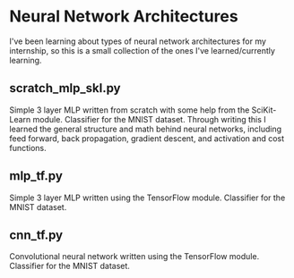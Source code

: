 # Neural Network Architectures

I've been learning about types of neural network architectures for my internship, so this is a small collection of the ones I've learned/currently learning.

## scratch_mlp_skl.py
Simple 3 layer MLP written from scratch with some help from the SciKit-Learn module. Classifier for the MNIST dataset. Through writing this I learned the general structure and math behind neural networks, including feed forward, back propagation, gradient descent, and activation and cost functions.

## mlp_tf.py
Simple 3 layer MLP written using the TensorFlow module. Classifier for the MNIST dataset.

## cnn_tf.py
Convolutional neural network written using the TensorFlow module. Classifier for the MNIST dataset.

